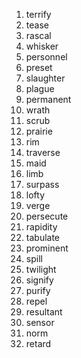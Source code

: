 1. terrify
2. tease
3. rascal
4. whisker
5. personnel
6. preset
7. slaughter
8. plague
9. permanent
10. wrath
11. scrub
12. prairie
13. rim
14. traverse
15. maid
16. limb
17. surpass
18. lofty
19. verge
20. persecute
21. rapidity
22. tabulate
23. prominent
24. spill
25. twilight
26. signify
27. purify
28. repel
29. resultant
30. sensor
31. norm
32. retard
